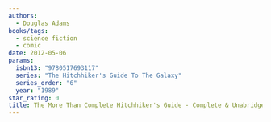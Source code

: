 ```yaml
---
authors:
  - Douglas Adams
books/tags:
  - science fiction
  - comic
date: 2012-05-06
params:
  isbn13: "9780517693117"
  series: "The Hitchhiker's Guide To The Galaxy"
  series_order: "6"
  year: "1989"
star_rating: 0
title: The More Than Complete Hitchhiker's Guide - Complete & Unabridged
---
```


<!--more-->
